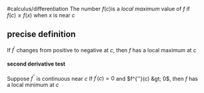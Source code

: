
#calculus/differentiation 
The number $f(c)$is a
*local maximum* value of $f$ if $f(c) \geq f(x)$ when $x$ is near $c$

## precise definition

If $f^{'}$ changes from positive to negative at $c$, then $f$ has a local maximum at $c$

#### second derivative test

Suppose $f^{''}$ is continuous near $c$
If $f^{'}(c) = 0$ and $f^{''}(c) &gt; 0$, then $f$ has a local minimum at $c$
